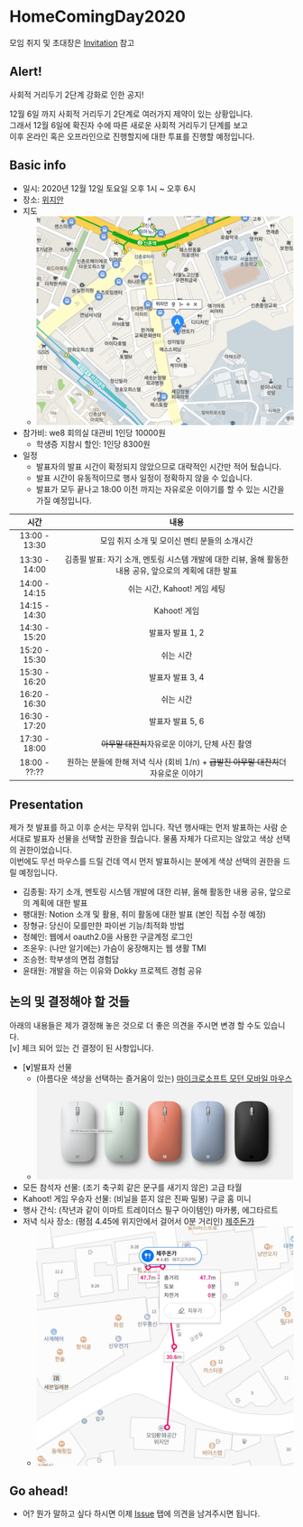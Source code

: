# HomeComingDay2020

모임 취지 및 초대장은 [Invitation](Invitation.md) 참고

## Alert!

사회적 거리두기 2단계 강화로 인한 공지!

12월 6일 까지 사회적 거리두기 2단계로 여러가지 제약이 있는 상황입니다.\
그래서 12월 6일에 확진자 수에 따른 새로운 사회적 거리두기 단계를 보고\
이후 온라인 혹은 오프라인으로 진행할지에 대한 투표를 진행할 예정입니다.

## Basic info

- 일시: 2020년 12월 12일 토요일 오후 1시 ~ 오후 6시
- 장소: [위지안](https://wejian.modoo.at/)
- 지도
  - ![wejian](wejian.png)
- 참가비: we8 회의실 대관비 1인당 10000원
  - 학생증 지참시 할인: 1인당 8300원
- 일정
  - 발표자의 발표 시간이 확정되지 않았으므로 대략적인 시간만 적어 뒀습니다.
  - 발표 시간이 유동적이므로 행사 일정이 정확하지 않을 수 있습니다.
  - 발표가 모두 끝나고 18:00 이전 까지는 자유로운 이야기를 할 수 있는 시간을 가질 예정입니다.

| 시간 | 내용 |
|:----:|:----:|
| 13:00 - 13:30 | 모임 취지 소개 및 모이신 멘티 분들의 소개시간 |
| 13:30 - 14:00 | 김종필 발표: 자기 소개, 멘토링 시스템 개발에 대한 리뷰, 올해 활동한 내용 공유, 앞으로의 계획에 대한 발표 |
| 14:00 - 14:15 | 쉬는 시간, Kahoot! 게임 세팅 |
| 14:15 - 14:30 | Kahoot! 게임 |
| 14:30 - 15:20 | 발표자 발표 1, 2 |
| 15:20 - 15:30 | 쉬는 시간 |
| 15:30 - 16:20 | 발표자 발표 3, 4 |
| 16:20 - 16:30 | 쉬는 시간 |
| 16:30 - 17:20 | 발표자 발표 5, 6 |
| 17:30 - 18:00 | ~~아무말 대잔치~~자유로운 이야기, 단체 사진 촬영 |
| 18:00 - ??:?? | 원하는 분들에 한해 저녁 식사 (회비 1/n) + ~~급발진 아무말 대잔치~~더 자유로운 이야기 |

## Presentation

제가 첫 발표를 하고 이후 순서는 무작위 입니다.
작년 행사때는 먼저 발표하는 사람 순서대로 발표자 선물을 선택할 권한을 줬습니다. 물품 자체가 다르지는 않았고 색상 선택의 권한이었습니다.\
이번에도 무선 마우스를 드릴 건데 역시 먼저 발표하시는 분에게 색상 선택의 권한을 드릴 예정입니다.

- 김종필: 자기 소개, 멘토링 시스템 개발에 대한 리뷰, 올해 활동한 내용 공유, 앞으로의 계획에 대한 발표
- 팽대원: Notion 소개 및 활용, 취미 활동에 대한 발표 (본인 직접 수정 예정)
- 장형규: 당신이 모를만한 파이썬 기능/최적화 방법
- 정혜인: 웹에서 oauth2.0을 사용한 구글계정 로그인
- 조윤우: (나만 알기에는) 가슴이 웅장해지는 웹 생활 TMI 
- 조승현: 학부생의 면접 경험담
- 윤태원: 개발을 하는 이유와 Dokky 프로젝트 경험 공유

## 논의 및 결정해야 할 것들

아래의 내용들은 제가 결정해 놓은 것으로 더 좋은 의견을 주시면 변경 할 수도 있습니다.\
[v] 체크 되어 있는 건 결정이 된 사항입니다.

- [**v**]발표자 선물
  - (아름다운 색상을 선택하는 즐거움이 있는) [마이크로소프트 모던 모바일 마우스](https://www.microsoft.com/ko-kr/accessories/products/mice/microsoft-modern-mobile-mouse?activetab=overview:primaryr2)
  - ![ModernMobileMouse](ModernMobileMouse.png)
- 모든 참석자 선물: (조기 축구회 같은 문구를 새기지 않은) 고급 타월
- Kahoot! 게임 우승자 선물: (비닐을 뜯지 않은 진짜 밀봉) 구글 홈 미니
- 행사 간식: (작년과 같이 이마트 트레이더스 필구 아이템인) 마카롱, 에그타르트
- 저녁 식사 장소: (평점 4.45에 위지안에서 걸어서 0분 거리인) [제주돈가](http://naver.me/Gxs8nfIU)
  - ![제주돈가 지도](jejudonga.jpg)

## Go ahead!

- 어? 뭔가 말하고 싶다 하시면 이제 [Issue](https://github.com/ThinkAboutSoftware/HomeComingDay2020/issues) 탭에 의견을 남겨주시면 됩니다.
